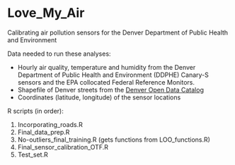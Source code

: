 # Love_My_Air
Calibrating air pollution sensors for the Denver Department of Public Health and Environment

Data needed to run these analyses:
* Hourly air quality, temperature and humidity from the Denver Department of Public Health and Environment (DDPHE) Canary-S sensors and the EPA collocated Federal Reference Monitors.
* Shapefile of Denver streets from the [Denver Open Data Catalog](https://www.denvergov.org/opendata/dataset/city-and-county-of-denver-street-centerline)
* Coordinates (latitude, longitude) of the sensor locations

R scripts (in order):
1. Incorporating_roads.R
2. Final_data_prep.R
3. No-outliers_final_training.R (gets functions from LOO_functions.R)
4. Final_sensor_calibration_OTF.R
5. Test_set.R
